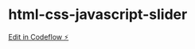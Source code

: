 # html-css-javascript-slider

[Edit in Codeflow ⚡️](https://stackblitz.com/~/github.com/ramanangru/html-css-javascript-slider)